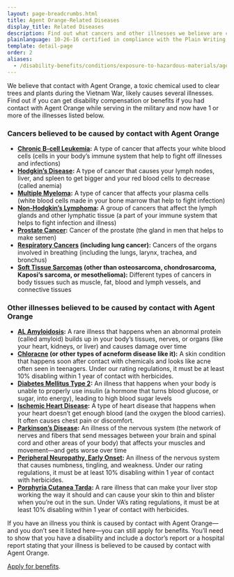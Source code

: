 ```yaml
---
layout: page-breadcrumbs.html
title: Agent Orange-Related Diseases
display_title: Related Diseases
description: Find out what cancers and other illnesses we believe are caused by Agent Orange--and if you can get VA disability compensation if you have one or more of these illnesses. 
plainlanguage: 10-26-16 certified in compliance with the Plain Writing Act
template: detail-page
order: 2
aliases:
  - /disability-benefits/conditions/exposure-to-hazardous-materials/agent-orange/diseases/
---
```


<div class="va-introtext">

We believe that contact with Agent Orange, a toxic chemical used to clear trees and plants during the Vietnam War, likely causes several illnesses. Find out if you can get disability compensation or benefits if you had contact with Agent Orange while serving in the military and now have 1 or more of the illnesses listed below.

</div>

### Cancers believed to be caused by contact with Agent Orange

- **[Chronic B-cell Leukemia](https://www.publichealth.va.gov/exposures/agentorange/conditions/bcell-leukemia.asp):**
  A type of cancer that affects your white blood cells (cells in your body’s immune system that help to fight off illnesses and infections)
- **[Hodgkin’s Disease](https://www.publichealth.va.gov/exposures/agentorange/conditions/hodgkins.asp):**
  A type of cancer that causes your lymph nodes, liver, and spleen to get bigger and your red blood cells to decrease (called anemia)
- **[Multiple Myeloma](https://www.publichealth.va.gov/exposures/agentorange/conditions/multiple_myeloma.asp):** A type of cancer that affects your plasma cells (white blood cells made in your bone marrow that help to fight infection)
- **[Non-Hodgkin’s Lymphoma](https://www.publichealth.va.gov/exposures/agentorange/conditions/nonhodgkinslymphoma.asp):** A group of cancers that affect the lymph glands and other lymphatic tissue (a part of your immune system that helps to fight infection and illness)
- **[Prostate Cancer](https://www.publichealth.va.gov/exposures/agentorange/conditions/prostate_cancer.asp):** Cancer of the prostate (the gland in men that helps to make semen)
- **[Respiratory Cancers](https://www.publichealth.va.gov/exposures/agentorange/conditions/respiratory_cancers.asp) (including lung cancer):** Cancers of the organs involved in breathing (including the lungs, larynx, trachea, and bronchus)
- **[Soft Tissue Sarcomas](https://www.publichealth.va.gov/exposures/agentorange/conditions/soft-tissue-sarcoma.asp) (other than osteosarcoma, chondrosarcoma, Kaposi’s sarcoma, or mesothelioma):** Different types of cancers in body tissues such as muscle, fat, blood and lymph vessels, and connective tissues

### Other illnesses believed to be caused by contact with Agent Orange

- **[AL Amyloidosis](https://www.publichealth.va.gov/exposures/agentorange/conditions/al_amyloidosis.asp):** A rare illness that happens when an abnormal protein (called amyloid) builds up in your body’s tissues, nerves, or organs (like your heart, kidneys, or liver) and causes damage over time
- **[Chloracne](https://www.publichealth.va.gov/exposures/agentorange/conditions/chloracne.asp) (or other types of acneform disease like it):** A skin condition that happens soon after contact with chemicals and looks like acne often seen in teenagers. Under our rating regulations, it must be at least 10% disabling within 1 year of contact with herbicides. 
- **[Diabetes Mellitus Type 2](https://www.publichealth.va.gov/exposures/agentorange/conditions/diabetes.asp):** An illness that happens when your body is unable to properly use insulin (a hormone that turns blood glucose, or sugar, into energy), leading to high blood sugar levels
- **[Ischemic Heart Disease](https://www.publichealth.va.gov/exposures/agentorange/conditions/ischemicheartdisease.asp):** A type of heart disease that happens when your heart doesn’t get enough blood (and the oxygen the blood carries). It often causes chest pain or discomfort.
- **[Parkinson’s Disease](https://www.publichealth.va.gov/exposures/agentorange/conditions/parkinsonsdisease.asp):** An illness of the nervous system (the network of nerves and fibers that send messages between your brain and spinal cord and other areas of your body) that affects your muscles and movement—and gets worse over time
- **[Peripheral Neuropathy, Early Onset](https://www.publichealth.va.gov/exposures/agentorange/conditions/peripheral_neuropathy.asp):** An illness of the nervous system that causes numbness, tingling, and weakness. Under our rating regulations, it must be at least 10% disabling within 1 year of contact with herbicides.
- **[Porphyria Cutanea Tarda](https://www.publichealth.va.gov/exposures/agentorange/conditions/porphyria-cutanea-tarda.asp):** A rare illness that can make your liver stop working the way it should and can cause your skin to thin and blister when you’re out in the sun. Under VA’s rating regulations, it must be at least 10% disabling within 1 year of contact with herbicides.


If you have an illness you think is caused by contact with Agent Orange—and you don’t see it listed here—you can still apply for benefits. You’ll need to show that you have a disability and include a doctor’s report or a hospital report stating that your illness is believed to be caused by contact with Agent Orange.

[Apply for benefits](/disability/how-to-file-claim/).
